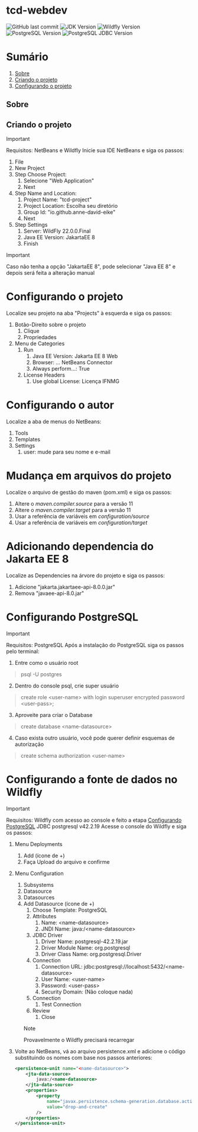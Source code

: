 # tcd-webdev
![GitHub last commit](https://img.shields.io/github/last-commit/DWalterJansen/desenvolvimento-web-2021-html5ref)
![JDK Version](https://img.shields.io/static/v1?label=JDK&message=11.0.2&color=blue)
![Wildfly Version](https://img.shields.io/static/v1?label=Wildfly&message=22.0.0.Final&color=blue)
![PostgreSQL Version](https://img.shields.io/static/v1?label=PostgreSQL&message=13.2&color=blue)
![PostgreSQL JDBC Version](https://img.shields.io/static/v1?label=PostgreSQL-JDBC&message=42.2.19&color=blue)


# Sumário
1. [Sobre](#sobre)
2. [Criando o projeto](#criando-o-projeto)
3. [Configurando o projeto](#configurando-o-projeto) 


## Sobre

## Criando o projeto
> [!IMPORTANT]
> Requisitos: NetBeans e Wildfly
Inicie sua IDE NetBeans e siga os passos:
1. File
2. New Project
3. Step Choose Project:
    1. Selecione "Web Application"
    2. Next
4. Step Name and Location:
    1. Project Name: "tcd-project"
    2. Project Location: Escolha seu diretório
    3. Group Id: "io.github.anne-david-eike" 
    4. Next
5. Step Settings
    1. Server: WildFly 22.0.0.Final
    2. Java EE Version: JakartaEE 8
    3. Finish
> [!IMPORTANT]
> Caso não tenha a opção "JakartaEE 8", pode selecionar "Java EE 8" e depois será feita a alteração manual

# Configurando o projeto
Localize seu projeto na aba "Projects" à esquerda e siga os passos:
1. Botão-Direito sobre o projeto
    1. Clique
    2. Propriedades
2. Menu de Categories
    1. Run
        1. Java EE Version: Jakarta EE 8 Web
        2. Browser: ... NetBeans Connector
        3. Always perform...: True
    2. License Headers
        1. Use global License: Licença IFNMG

# Configurando o autor
Localize a aba de menus do NetBeans:
1. Tools
2. Templates
3. Settings
    1. user: mude para seu nome e e-mail

# Mudança em arquivos do projeto
Localize o arquivo de gestão do maven (pom.xml) e siga os passos:
1. Altere o *maven.compiler.source* para a versão 11
2. Altere o *maven.compiler.target* para a versão 11
3. Usar a referência de variáveis em *configuration/source*
4. Usar a referência de variáveis em *configuration/target*

# Adicionando dependencia do Jakarta EE 8
Localize as Dependencies na árvore do projeto e siga os passos:
1. Adicione "jakarta.jakartaee-api-8.0.0.jar"
2. Remova "javaee-api-8.0.jar"

# Configurando PostgreSQL
> [!IMPORTANT]
> Requisitos: PostgreSQL
Após a instalação do PostgreSQL siga os passos pelo terminal:
1. Entre como o usuário root
> psql -U postgres
2. Dentro do console psql, crie super usuário
> create role \<user-name\> with login superuser encrypted password \<user-pass\>;
3. Aproveite para criar o Database
> create database \<name-datasource\>
4. Caso exista outro usuário, você pode querer definir esquemas de autorização
> create schema authorization \<user-name\>

# Configurando a fonte de dados no Wildfly
> [!IMPORTANT]
> Requisitos: Wildfly com acesso ao console e feito a etapa [Configurando PostgreSQL](#configurando-postgresql)
> JDBC postgresql v42.2.19
Acesse o console do Wildfly e siga os passos:
1. Menu Deployments
    1. Add (ícone de +)
    2. Faça Upload do arquivo e confirme

2. Menu Configuration
    1. Subsystems
    2. Datasource
    3. Datasources
    4. Add Datasource (ícone de +)
        1. Choose Template: PostgreSQL
        2. Attributes
            1. Name: \<name-datasource\>
            2. JNDI Name: java:/\<name-datasource\>
        3. JDBC Driver
            1. Driver Name: postgresql-42.2.19.jar
            2. Driver Module Name: org.postgresql
            1. Driver Class Name: org.postgresql.Driver
        4. Connection
            1. Connection URL: jdbc:postgresql://localhost:5432/\<name-datasource\>
            2. User Name: \<user-name\>
            3. Password: \<user-pass\>
            4. Security Domain: (Não coloque nada)
        5. Connection
            1. Test Connection
        6. Review
            1. Close
        > [!NOTE]
        > Provavelmente o Wildfly precisará recarregar

3. Volte ao NetBeans, vá ao arquivo persistence.xml e adicione o código substituindo os nomes com base nos passos anteriores:
    ```xml
    <persistence-unit name="<name-datasource>">
        <jta-data-source>
            java:/<name-datasource>
        </jta-data-source>
        <properties>
            <property
                name="javax.persistence.schema-generation.database.action"
                value="drop-and-create"
            />
        </properties>
    </persistence-unit>
    ```